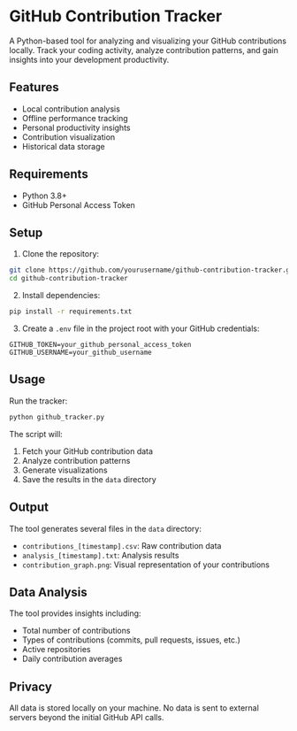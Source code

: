 # GitHub Contribution Tracker

A Python-based tool for analyzing and visualizing your GitHub contributions locally. Track your coding activity, analyze contribution patterns, and gain insights into your development productivity.

## Features

- Local contribution analysis
- Offline performance tracking
- Personal productivity insights
- Contribution visualization
- Historical data storage

## Requirements

- Python 3.8+
- GitHub Personal Access Token

## Setup

1. Clone the repository:
```bash
git clone https://github.com/yourusername/github-contribution-tracker.git
cd github-contribution-tracker
```

2. Install dependencies:
```bash
pip install -r requirements.txt
```

3. Create a `.env` file in the project root with your GitHub credentials:
```
GITHUB_TOKEN=your_github_personal_access_token
GITHUB_USERNAME=your_github_username
```

## Usage

Run the tracker:
```bash
python github_tracker.py
```

The script will:
1. Fetch your GitHub contribution data
2. Analyze contribution patterns
3. Generate visualizations
4. Save the results in the `data` directory

## Output

The tool generates several files in the `data` directory:
- `contributions_[timestamp].csv`: Raw contribution data
- `analysis_[timestamp].txt`: Analysis results
- `contribution_graph.png`: Visual representation of your contributions

## Data Analysis

The tool provides insights including:
- Total number of contributions
- Types of contributions (commits, pull requests, issues, etc.)
- Active repositories
- Daily contribution averages

## Privacy

All data is stored locally on your machine. No data is sent to external servers beyond the initial GitHub API calls.
